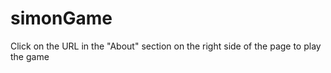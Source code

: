 # simonGame
Click on the URL  in the "About" section on the right side of the page to play the game
